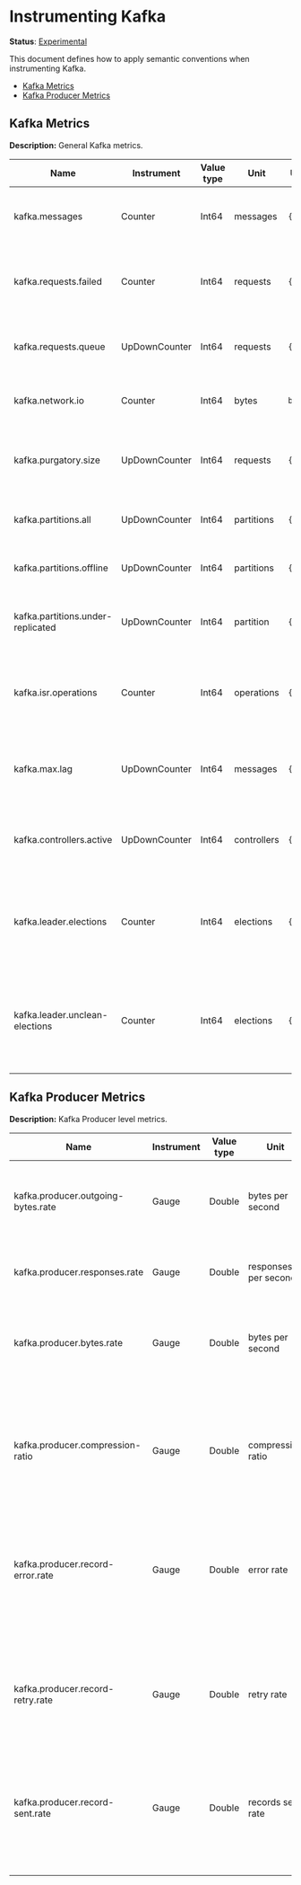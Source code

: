 # Instrumenting Kafka

**Status**: [Experimental](../../../document-status.md)

This document defines how to apply semantic conventions when instrumenting Kafka.

<!-- toc -->

- [Kafka Metrics](#kafka-metrics)
- [Kafka Producer Metrics](#kafka-producer-metrics)

<!-- tocstop -->

## Kafka Metrics

**Description:** General Kafka metrics.

| Name                                 | Instrument    | Value type | Unit   | Unit ([UCUM](../README.md#instrument-units)) | Description    | Attribute Key | Attribute Values |
| ------------------------------------ | ------------- | ---------- | ------ | -------------------------------------------- | -------------- | ------------- | ---------------- |
| kafka.messages                       | Counter       | Int64      | messages | `{messages}` | The number of messages received by the broker. | | |
| kafka.requests.failed                | Counter       | Int64      | requests | `{requests}` | The number of requests to the broker resulting in a failure. | `type`  | `produce`, `fetch` |
| kafka.requests.queue                 | UpDownCounter | Int64      | requests | `{requests}` | The number of requests in the request queue. | | |
| kafka.network.io                     | Counter       | Int64      | bytes | `by` | The bytes received or sent by the broker. | `state` | `in`, `out` |
| kafka.purgatory.size                 | UpDownCounter | Int64      | requests | `{requests}` | The number of requests waiting in the purgatory.  | `type` | `produce`, `fetch` |
| kafka.partitions.all                 | UpDownCounter | Int64      | partitions | `{partitions}` | The number of partitions in the broker.  | | |
| kafka.partitions.offline             | UpDownCounter | Int64      | partitions | `{partitions}` | The number of offline partitions. | | |
| kafka.partitions.under-replicated    | UpDownCounter | Int64      | partition  | `{partitions}` | The number of under replicated partitions. | | |
| kafka.isr.operations                 | Counter       | Int64      | operations | `{operations}` | The number of in-sync replica shrink and expand operations. | `operation` | `shrink`, `expand` |
| kafka.max.lag                        | UpDownCounter | Int64      | messages   | `{messages}`   | Max lag in messages between follower and leader replicas. | | |
| kafka.controllers.active             | UpDownCounter | Int64      | controllers | `{controllers}` | The number of active controllers in the broker. | | |
| kafka.leader.elections               | Counter       | Int64      | elections | `{elections}` | Leader election rate (increasing values indicates broker failures). | | |
| kafka.leader.unclean-elections       | Counter       | Int64      | elections | `{elections}` | Unclean leader election rate (increasing values indicates broker failures). | | |

## Kafka Producer Metrics

**Description:** Kafka Producer level metrics.

| Name                                 | Instrument    | Value type | Unit   | Unit ([UCUM](../README.md#instrument-units)) | Description    | Attribute Key | Attribute Values |
| ------------------------------------ | ------------- | ---------- | ------ | -------------------------------------------- | -------------- | ------------- | ---------------- |
| kafka.producer.outgoing-bytes.rate   | Gauge         | Double     | bytes per second | `by`/s | The average number of outgoing bytes sent per second to all servers. | `client-id` | `client-id` value |
| kafka.producer.responses.rate        | Gauge         | Double     | responses per second | `{responses}/s` | The average number of responses received per second. | `client-id` | `client-id` value |
| kafka.producer.bytes.rate            | Gauge         | Double     | bytes per second | `by/s` | The average number of bytes sent per second for a specific topic. | `client-id` | `client-id` value |
|                                      |               |            |       |      |                                                                   | `topic`     | topic name        |
| kafka.producer.compression-ratio     | Gauge         | Double     | compression ratio | `{compression}` | The average compression ratio of record batches for a specific topic. | `client-id` | `client-id` value |
|                                      |               |            |                  |                     |                                                                      | `topic`     | topic name        |
| kafka.producer.record-error.rate     | Gauge         | Double     | error rate | `{errors}/s` | The average per-second number of record sends that resulted in errors for a specific topic.  | `client-id` | `client-id` value |
|                                      |               |            |            |               |                                                                                              | `topic`     | topic name        |
| kafka.producer.record-retry.rate     | Gauge         | Double     | retry rate | `{retries}/s` | The average per-second number of retried record sends for a specific topic. | `client-id` | `client-id` value  |
|                                      |               |            |            |               |                                                                             | `topic`     | topic name         |
| kafka.producer.record-sent.rate      | Gauge         | Double     | records sent rate | `{records_sent}/s` | The average number of records sent per second for a specific topic.  | `client-id` | `client-id` value  |
|                                      |               |            |                   |                     |                                                                      | `topic`     | topic name         |
